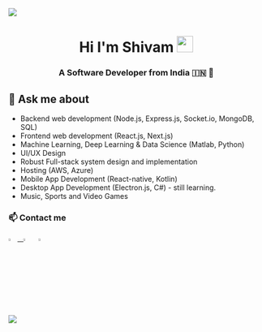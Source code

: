 [![](https://raw.githubusercontent.com/adamalston/adamalston/master/profile.gif)](https://www.adamalston.com/)
<h1 align="center">Hi I'm Shivam <img src="https://github.com/blackcater/blackcater/raw/main/images/Hi.gif" height="32" /></h1>
<h3 align="center">A Software Developer from India 🇮🇳 🧿</h3>

## 💬 Ask me about
- Backend web development (Node.js, Express.js, Socket.io, MongoDB, SQL)
- Frontend web development (React.js, Next.js)
- Machine Learning, Deep Learning & Data Science (Matlab, Python)
- UI/UX Design
- Robust Full-stack system design and implementation
- Hosting (AWS, Azure)
- Mobile App Development (React-native, Kotlin)
- Desktop App Development (Electron.js, C#) - still learning.
- Music, Sports and Video Games 

### 📫 Contact me
<a href="mailto:slypatel@gmail.com"> <img src="https://img.icons8.com/fluent/48/000000/gmail.png" width="3.5%"/> &nbsp; [<img src="https://img.icons8.com/color/48/000000/twitter.png" width="3.5%"/>](https://twitter.com/sp__1991) &nbsp; [<img src="https://img.icons8.com/color/48/000000/linkedin.png" width="3.5%"/>](https://www.linkedin.com/in/spatel04/)

![](https://komarev.com/ghpvc/?username=slycadelic&color=ff4500)

